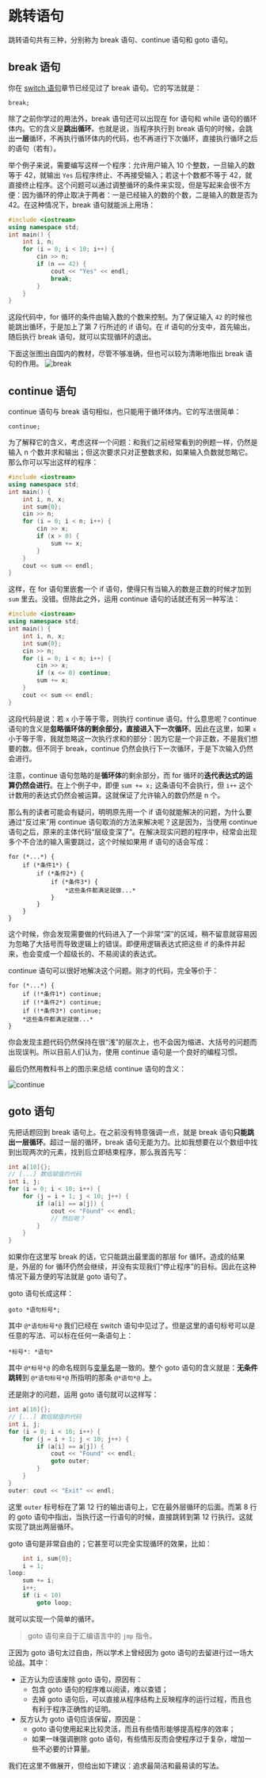 # 跳转语句

跳转语句共有三种，分别称为 break 语句、continue 语句和 goto 语句。

## break 语句

你在 [switch 语句](/ch02/part3/switch_statement.md)章节已经见过了 break 语句。它的写法就是：
```sdsc
break;
```
除了之前你学过的用法外，break 语句还可以出现在 for 语句和 while 语句的循环体内。它的含义是**跳出循环**。也就是说，当程序执行到 break 语句的时候，会跳出**一层**循环，不再执行循环体内的代码，也不再进行下次循环，直接执行循环之后的语句（若有）。

举个例子来说，需要编写这样一个程序：允许用户输入 10 个整数，一旦输入的数等于 42，就输出 `Yes` 后程序终止、不再接受输入；若这十个数都不等于 42，就直接终止程序。这个问题可以通过调整循环的条件来实现，但是写起来会很不方便：因为循环的停止取决于两者：一是已经输入的数的个数，二是输入的数是否为 42。在这种情况下，break 语句就能派上用场：
```CPP
#include <iostream>
using namespace std;
int main() {
    int i, n;
    for (i = 0; i < 10; i++) {
        cin >> n;
        if (n == 42) {
            cout << "Yes" << endl;
            break;
        }
    }
}
```
这段代码中，for 循环的条件由输入数的个数来控制。为了保证输入 `42` 的时候也能跳出循环，于是加上了第 7 行所述的 if 语句。在 if 语句的分支中，首先输出，随后执行 break 语句，就可以实现循环的退出。

下面这张图出自国内的教材，尽管不够准确，但也可以较为清晰地指出 break 语句的作用。
![break](https://s1.ax1x.com/2020/07/11/Ulw4iQ.png)

## continue 语句

continue 语句与 break 语句相似，也只能用于循环体内。它的写法很简单：
```sdsc
continue;
```

为了解释它的含义，考虑这样一个问题：和我们之前经常看到的例题一样，仍然是输入 n 个数并求和输出；但这次要求只对正整数求和，如果输入负数就忽略它。那么你可以写出这样的程序：
```CPP
#include <iostream>
using namespace std;
int main() {
    int i, n, x;
    int sum{0};
    cin >> n;
    for (i = 0; i < n; i++) {
        cin >> x;
        if (x > 0) {
            sum += x;
        }
    }
    cout << sum << endl;
}
```
这样，在 for 语句里嵌套一个 if 语句，使得只有当输入的数是正数的时候才加到 `sum` 里去。没错。但除此之外，运用 continue 语句的话就还有另一种写法：
```CPP
#include <iostream>
using namespace std;
int main() {
    int i, n, x;
    int sum{0};
    cin >> n;
    for (i = 0; i < n; i++) {
        cin >> x;
        if (x <= 0) continue;
        sum += x;
    }
    cout << sum << endl;
}
```
这段代码是说：若 `x` 小于等于零，则执行 continue 语句。什么意思呢？continue 语句的含义是**忽略循环体的剩余部分，直接进入下一次循环**。因此在这里，如果 `x` 小于等于零，我就忽略这一次执行求和的部分：因为它是一个非正数，不是我们想要的数。但不同于 break，continue 仍然会执行下一次循环，于是下次输入仍然会进行。

注意，continue 语句忽略的是**循环体**的剩余部分，而 for 循环的**迭代表达式的运算仍然会进行**。在上个例子中，即便 `sum += x;` 这条语句不会执行，但 `i++` 这个计数用的表达式仍然会被运算。这就保证了允许输入的数仍然是 n 个。

那么有的读者可能会有疑问，明明原先用一个 if 语句就能解决的问题，为什么要通过“反过来”用 continue 语句取消的方法来解决呢？这是因为，当使用 continue 语句之后，原来的主体代码“层级变深了”。在解决现实问题的程序中，经常会出现多个不合法的输入需要跳过，这个时候如果用 if 语句的话会写成：
```sdsc
for (*...*) {
    if (*条件1*) {
        if (*条件2*) {
            if (*条件3*) {
                *这些条件都满足就做...*
            }
        }
    }
}
```
这个时候，你会发现需要做的代码进入了一个非常“深”的区域，稍不留意就容易因为忽略了大括号而导致逻辑上的错误。即便用逻辑表达式把这些 if 的条件并起来，也会变成一个超级长的、不易阅读的表达式。

continue 语句可以很好地解决这个问题。刚才的代码，完全等价于：
```sdsc
for (*...*) {
    if (!*条件1*) continue;
    if (!*条件2*) continue;
    if (!*条件3*) continue;
    *这些条件都满足就做...*
}
```
你会发现主题代码仍然保持在很“浅”的层次上，也不会因为缩进、大括号的问题而出现误判。所以目前人们认为，使用 continue 语句是一个良好的编程习惯。

最后仍然用教科书上的图示来总结 continue 语句的含义：

![continue](https://s1.ax1x.com/2020/07/11/Ulrul9.png)

## goto 语句

先把话题回到 break 语句上。在之前没有特意强调一点，就是 break 语句**只能跳出一层循环**。超过一层的循环，break 语句无能为力。比如我想要在以个数组中找到出现两次的元素，找到后立即结束程序，那么我首先写：
```cpp
int a[10]{};
// [...] 数组赋值的代码
int i, j;
for (i = 0; i < 10; i++) {
    for (j = i + 1; j < 10; j++) {
        if (a[i] == a[j]) {
            cout << "Found" << endl;
            // 然后呢？
        }
    }
}
```
如果你在这里写 break 的话，它只能跳出最里面的那层 for 循环。造成的结果是，外层的 for 循环仍然会继续，并没有实现我们“停止程序”的目标。因此在这种情况下最方便的写法就是 goto 语句了。

goto 语句长成这样：
```sdsc
goto *语句标号*;
```
其中 `@*语句标号*@` 我们已经在 switch 语句中见过了。但是这里的语句标号可以是任意的写法、可以标在任何一条语句上：
```sdsc
*标号*: *语句*
```
其中 `@*标号*@` 的命名规则与[变量名](/ch02/part1/declaration_statement.md#变量名)是一致的。整个 goto 语句的含义就是：**无条件跳转**到 `@*语句标号*@` 所指明的那条 `@*语句*@` 上。

还是刚才的问题，运用 goto 语句就可以这样写：
```cpp
int a[10]{};
// [...] 数组赋值的代码
int i, j;
for (i = 0; i < 10; i++) {
    for (j = i + 1; j < 10; j++) {
        if (a[i] == a[j]) {
            cout << "Found" << endl;
            goto outer;
        }
    }
}
outer: cout << "Exit" << endl;
```
这里 `outer` 标号标在了第 12 行的输出语句上，它在最外层循环的后面。而第 8 行的 goto 语句中指出，当执行这一行语句的时候，直接跳转到第 12 行执行。这就实现了跳出两层循环。

goto 语句是非常自由的；它甚至可以完全实现循环的效果，比如：
```cpp
    int i, sum{0};
    i = 1;
loop:
    sum += i;
    i++;
    if (i < 10)
        goto loop;
```
就可以实现一个简单的循环。

> goto 语句来自于汇编语言中的 `jmp` 指令。

正因为 goto 语句太过自由，所以学术上曾经因为 goto 语句的去留进行过一场大论战。其中：
- 正方认为应该废除 goto 语句，原因有：
    - 包含 goto 语句的程序难以阅读，难以查错；
    - 去掉 goto 语句后，可以直接从程序结构上反映程序的运行过程，而且也有利于程序正确性的证明。
- 反方认为 goto 语句应该保留，原因是：
    - goto 语句使用起来比较灵活，而且有些情形能够提高程序的效率；
    - 如果一味强调删除 goto 语句，有些情形反而会使程序过于复杂，增加一些不必要的计算量。

我们在这里不做展开，但给出如下建议：追求最简洁和最易读的写法。

